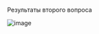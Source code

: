 Результаты второго вопроса

![image](https://user-images.githubusercontent.com/82504030/201527023-a04d9572-2a9f-4a86-a296-20452268e68e.png)
